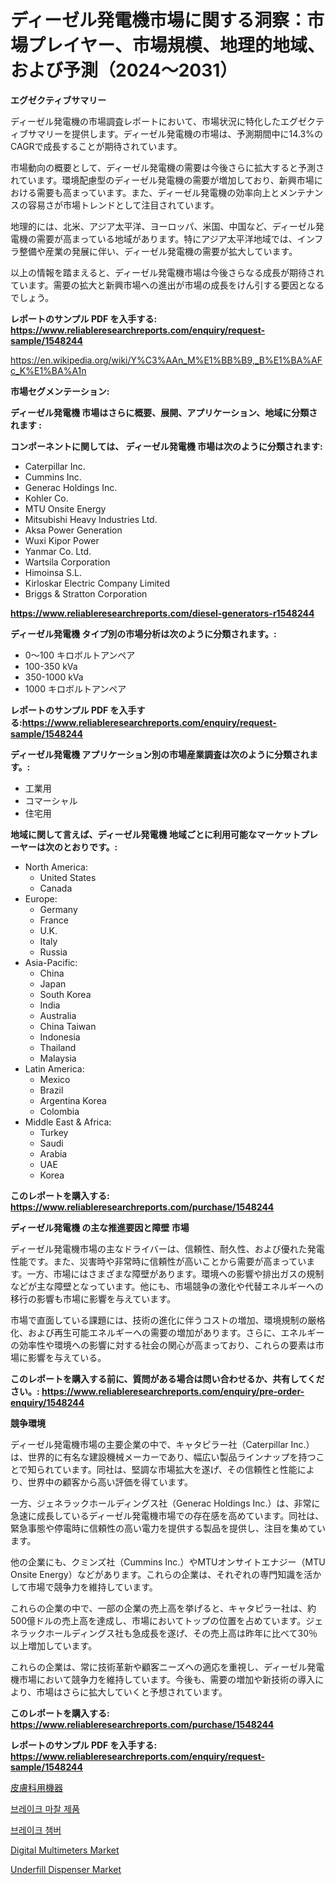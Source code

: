 <p><h1>ディーゼル発電機市場に関する洞察：市場プレイヤー、市場規模、地理的地域、および予測（2024〜2031）</h1></p><p><strong>エグゼクティブサマリー</strong></p>
<p><p>ディーゼル発電機の市場調査レポートにおいて、市場状況に特化したエグゼクティブサマリーを提供します。ディーゼル発電機の市場は、予測期間中に14.3%のCAGRで成長することが期待されています。</p><p>市場動向の概要として、ディーゼル発電機の需要は今後さらに拡大すると予測されています。環境配慮型のディーゼル発電機の需要が増加しており、新興市場における需要も高まっています。また、ディーゼル発電機の効率向上とメンテナンスの容易さが市場トレンドとして注目されています。</p><p>地理的には、北米、アジア太平洋、ヨーロッパ、米国、中国など、ディーゼル発電機の需要が高まっている地域があります。特にアジア太平洋地域では、インフラ整備や産業の発展に伴い、ディーゼル発電機の需要が拡大しています。</p><p>以上の情報を踏まえると、ディーゼル発電機市場は今後さらなる成長が期待されています。需要の拡大と新興市場への進出が市場の成長をけん引する要因となるでしょう。</p></p>
<p><strong>レポートのサンプル PDF を入手する: <a href="https://www.reliableresearchreports.com/enquiry/request-sample/1548244">https://www.reliableresearchreports.com/enquiry/request-sample/1548244</a></strong></p>
<p><a href="https://en.wikipedia.org/wiki/Y%C3%AAn_M%E1%BB%B9,_B%E1%BA%AFc_K%E1%BA%A1n">https://en.wikipedia.org/wiki/Y%C3%AAn_M%E1%BB%B9,_B%E1%BA%AFc_K%E1%BA%A1n</a></p>
<p><strong>市場セグメンテーション:</strong></p>
<p><strong> ディーゼル発電機 市場はさらに概要、展開、アプリケーション、地域に分類されます :</strong></p>
<p><strong>コンポーネントに関しては、 ディーゼル発電機 市場は次のように分類されます:</strong></p>
<p><ul><li>Caterpillar Inc.</li><li>Cummins Inc.</li><li>Generac Holdings Inc.</li><li>Kohler Co.</li><li>MTU Onsite Energy</li><li>Mitsubishi Heavy Industries Ltd.</li><li>Aksa Power Generation</li><li>Wuxi Kipor Power</li><li>Yanmar Co. Ltd.</li><li>Wartsila Corporation</li><li>Himoinsa S.L.</li><li>Kirloskar Electric Company Limited</li><li>Briggs & Stratton Corporation</li></ul></p>
<p><strong><a href="https://www.reliableresearchreports.com/diesel-generators-r1548244">https://www.reliableresearchreports.com/diesel-generators-r1548244</a></strong></p>
<p><strong> ディーゼル発電機 タイプ別の市場分析は次のように分類されます。:</strong></p>
<p><ul><li>0〜100 キロボルトアンペア</li><li>100-350 kVa</li><li>350-1000 kVa</li><li>1000 キロボルトアンペア</li></ul></p>
<p><strong>レポートのサンプル PDF を入手する:<a href="https://www.reliableresearchreports.com/enquiry/request-sample/1548244">https://www.reliableresearchreports.com/enquiry/request-sample/1548244</a></strong></p>
<p><strong> ディーゼル発電機 アプリケーション別の市場産業調査は次のように分類されます。:</strong></p>
<p><ul><li>工業用</li><li>コマーシャル</li><li>住宅用</li></ul></p>
<p><strong>地域に関して言えば、ディーゼル発電機 地域ごとに利用可能なマーケットプレーヤーは次のとおりです。:</strong></p>
<p><ul>
    <li>
        North America:
        <ul>
            <li>United States</li>
            <li>Canada</li>
        </ul>
    </li>
    <li>
        Europe:
        <ul>
            <li>Germany</li>
            <li>France</li>
            <li>U.K.</li>
            <li>Italy</li>
            <li>Russia</li>
        </ul>
    </li>
    <li>
        Asia-Pacific:
        <ul>
            <li>China</li>
            <li>Japan</li>
            <li>South Korea</li>
            <li>India</li>
            <li>Australia</li>
            <li>China Taiwan</li>
            <li>Indonesia</li>
            <li>Thailand</li>
            <li>Malaysia</li>
        </ul>
    </li>
    <li>
        Latin America:
        <ul>
            <li>Mexico</li>
            <li>Brazil</li>
            <li>Argentina Korea</li>
            <li>Colombia</li>
        </ul>
    </li>
    <li>
        Middle East & Africa:
        <ul>
            <li>Turkey</li>
            <li>Saudi</li>
            <li>Arabia</li>
            <li>UAE</li>
            <li>Korea</li>
        </ul>
    </li>
    </ul></p>
<p><strong>このレポートを購入する: <a href="https://www.reliableresearchreports.com/purchase/1548244">https://www.reliableresearchreports.com/purchase/1548244</a></strong></p>
<p><strong>ディーゼル発電機 の主な推進要因と障壁 市場</strong></p>
<p><p>ディーゼル発電機市場の主なドライバーは、信頼性、耐久性、および優れた発電性能です。また、災害時や非常時に信頼性が高いことから需要が高まっています。一方、市場にはさまざまな障壁があります。環境への影響や排出ガスの規制などが主な障壁となっています。他にも、市場競争の激化や代替エネルギーへの移行の影響も市場に影響を与えています。</p><p>市場で直面している課題には、技術の進化に伴うコストの増加、環境規制の厳格化、および再生可能エネルギーへの需要の増加があります。さらに、エネルギーの効率性や環境への影響に対する社会の関心が高まっており、これらの要素は市場に影響を与えている。</p></p>
<p><strong>このレポートを購入する前に、質問がある場合は問い合わせるか、共有してください。: <a href="https://www.reliableresearchreports.com/enquiry/pre-order-enquiry/1548244">https://www.reliableresearchreports.com/enquiry/pre-order-enquiry/1548244</a></strong></p>
<p><strong>競争環境</strong></p>
<p><p>ディーゼル発電機市場の主要企業の中で、キャタピラー社（Caterpillar Inc.）は、世界的に有名な建設機械メーカーであり、幅広い製品ラインナップを持つことで知られています。同社は、堅調な市場拡大を遂げ、その信頼性と性能により、世界中の顧客から高い評価を得ています。</p><p>一方、ジェネラックホールディングス社（Generac Holdings Inc.）は、非常に急速に成長しているディーゼル発電機市場での存在感を高めています。同社は、緊急事態や停電時に信頼性の高い電力を提供する製品を提供し、注目を集めています。</p><p>他の企業にも、クミンズ社（Cummins Inc.）やMTUオンサイトエナジー（MTU Onsite Energy）などがあります。これらの企業は、それぞれの専門知識を活かして市場で競争力を維持しています。</p><p>これらの企業の中で、一部の企業の売上高を挙げると、キャタピラー社は、約500億ドルの売上高を達成し、市場においてトップの位置を占めています。ジェネラックホールディングス社も急成長を遂げ、その売上高は昨年に比べて30％以上増加しています。</p><p>これらの企業は、常に技術革新や顧客ニーズへの適応を重視し、ディーゼル発電機市場において競争力を維持しています。今後も、需要の増加や新技術の導入により、市場はさらに拡大していくと予想されています。</p></p>
<p><strong>このレポートを購入する: <a href="https://www.reliableresearchreports.com/purchase/1548244">https://www.reliableresearchreports.com/purchase/1548244</a></strong></p>
<p><strong>レポートのサンプル PDF を入手する: <a href="https://www.reliableresearchreports.com/enquiry/request-sample/1548244">https://www.reliableresearchreports.com/enquiry/request-sample/1548244</a></strong><strong></strong></p>
<p><p><a href="https://github.com/roulaayoub-saad/Market-Research-Report-List-3/blob/main/443305548506.md">皮膚科用機器</a></p><p><a href="https://github.com/rcabello548/Market-Research-Report-List-3/blob/main/346752862078.md">브레이크 마찰 제품</a></p><p><a href="https://github.com/KellyLyncyh543964/Market-Research-Report-List-3/blob/main/467239562077.md">브레이크 챔버</a></p><p><a href="https://issuu.com/reportprime-2/docs/digital-multimeters-market-size-2030.pptx">Digital Multimeters Market</a></p><p><a href="https://issuu.com/reportprime-2/docs/underfill-dispenser-market-size-2030.pptx">Underfill Dispenser Market</a></p></p>